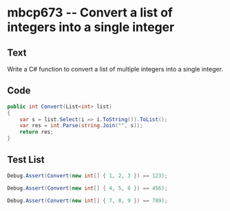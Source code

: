 # mbcp673 -- Convert a list of integers into a single integer

## Text

Write a C# function to convert a list of multiple integers into a single integer.

## Code

```csharp
public int Convert(List<int> list) 
{ 
    var s = list.Select(i => i.ToString()).ToList(); 
    var res = int.Parse(string.Join("", s)); 
    return res; 
}
```

## Test List

```csharp
Debug.Assert(Convert(new int[] { 1, 2, 3 }) == 123);
```

```csharp
Debug.Assert(Convert(new int[] { 4, 5, 6 }) == 456);
```

```csharp
Debug.Assert(Convert(new int[] { 7, 8, 9 }) == 789);
```
